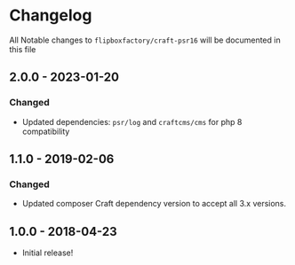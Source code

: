 # Changelog
All Notable changes to `flipboxfactory/craft-psr16` will be documented in this file


## 2.0.0 - 2023-01-20
### Changed
- Updated dependencies: `psr/log` and `craftcms/cms` for php 8 compatibility

## 1.1.0 - 2019-02-06
### Changed
- Updated composer Craft dependency version to accept all 3.x versions.

## 1.0.0 - 2018-04-23
- Initial release!